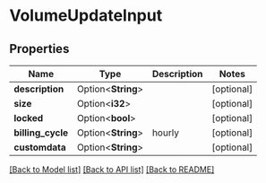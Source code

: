 # VolumeUpdateInput

## Properties

Name | Type | Description | Notes
------------ | ------------- | ------------- | -------------
**description** | Option<**String**> |  | [optional]
**size** | Option<**i32**> |  | [optional]
**locked** | Option<**bool**> |  | [optional]
**billing_cycle** | Option<**String**> | hourly | [optional]
**customdata** | Option<**String**> |  | [optional]

[[Back to Model list]](../README.md#documentation-for-models) [[Back to API list]](../README.md#documentation-for-api-endpoints) [[Back to README]](../README.md)


